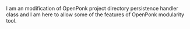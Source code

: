 I am an modification of OpenPonk project directory persistence handler class and I am here to allow some of the features of OpenPonk modularity tool.